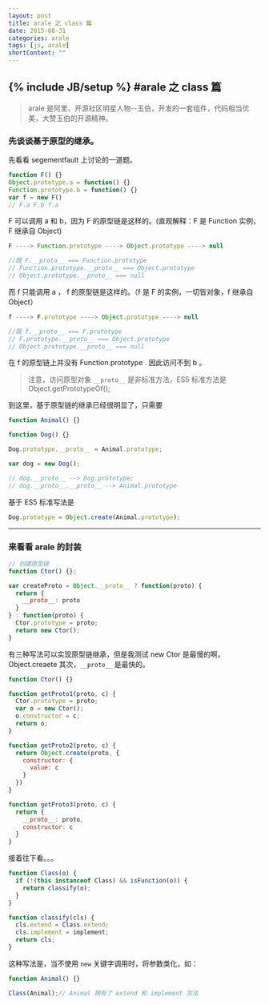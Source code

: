 ```yaml
---
layout: post
title: arale 之 class 篇
date: 2015-08-31
categories: arale
tags: [js, arale]
shortContent: ""
---
```

{% include JB/setup %}
#arale 之 class 篇
---

> arale 是阿里、开源社区明星人物--玉伯，开发的一套组件，代码相当优美，大赞玉伯的开源精神。

### 先谈谈基于原型的继承。

先看看 segementfault 上讨论的一道题。

````js
function F() {}
Object.prototype.a = function() {}
Function.prototype.b = function() {}
var f = new F()
// F.a F.b f.a
````

<!--break-->

F 可以调用 a 和 b，因为 F 的原型链是这样的。(直观解释：F 是 Function 实例，F 继承自 Object)

````js
F ----> Function.prototype ----> Object.prototype ----> null

//既 F.__proto__ === Function.prototype
// Function.prototype.__proto__ === Object.prototype
// Object.prototype.__proto__ === null
````

而 f 只能调用 a ， f 的原型链是这样的。（f 是 F 的实例，一切皆对象，f 继承自 Object）

````js
f ----> F.prototype ----> Object.prototype ----> null

//既 f.__proto__ === F.prototype
// F.prototype.__proto__ === Object.prototype
// Object.prototype.__proto__ === null
````

在 f 的原型链上并没有 Function.prototype . 因此访问不到 b 。

> 注意，访问原型对象 `__proto__` 是非标准方法，ES5 标准方法是 Object.getPrototypeOf();

到这里，基于原型链的继承已经很明显了，只需要

````js
function Animal() {}

function Dog() {}

Dog.prototype.__proto__ = Animal.prototype;

var dog = new Dog();

// dog.__proto__ --> Dog.prototype;
// dog.__proto__.__proto__ --> Animal.prototype
````

基于 ES5 标准写法是

```js
Dog.prototype = Object.create(Animal.prototype);
```

---
### 来看看 arale 的封装

````js
// 创建原型链
function Ctor() {};

var createProto = Object.__proto__ ? function(proto) {
  return {
    __proto__: proto
  }
} : function(proto) {
  Ctor.prototype = proto;
  return new Ctor();
}
````

有三种写法可以实现原型链继承，但是我测试 new Ctor 是最慢的啊，Object.creaete 其次，`__proto__` 是最快的。

```js
function Ctor() {}

function getProto1(proto, c) {
  Ctor.prototype = proto;
  var o = new Ctor();
  o.constructor = c;
  return o;
}

function getProto2(proto, c) {
  return Object.create(proto, {
    constructor: {
      value: c
    }
  })
}

function getProto3(proto, c) {
  return {
    __proto__: proto,
    constructor: c
  }
}
```

接着往下看。。。

````js
function Class(o) {
  if (!(this instanceof Class) && isFunction(o)) {
    return classify(o);
  }
}

function classify(cls) {
  cls.extend = Class.extend;
  cls.implement = implement;
  return cls;
}
````

这种写法是，当不使用 `new` 关键字调用时，将参数类化，如：

````js
function Animal() {}

Class(Animal);// Animal 拥有了 extend 和 implement 方法
````




